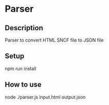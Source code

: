 # Parser

## Description
Parser to convert HTML SNCF file to JSON file

## Setup
npm run install

## How to use
node ./parser.js input.html output.json

